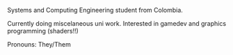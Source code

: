 Systems and Computing Engineering student from Colombia.

Currently doing miscelaneous uni work.
Interested in gamedev and graphics programming (shaders!!)

Pronouns: They/Them
